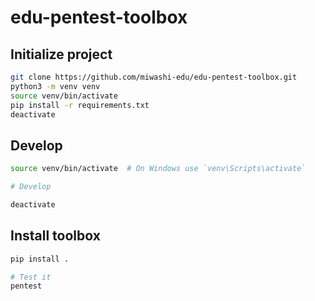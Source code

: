 # edu-pentest-toolbox

## Initialize project

```bash
git clone https://github.com/miwashi-edu/edu-pentest-toolbox.git
python3 -m venv venv
source venv/bin/activate
pip install -r requirements.txt
deactivate
```

## Develop

```bash
source venv/bin/activate  # On Windows use `venv\Scripts\activate`

# Develop

deactivate
```


## Install toolbox

```bash
pip install .

# Test it
pentest
```
